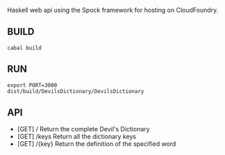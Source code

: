 Haskell web api using the Spock framework for hosting on CloudFoundry.

## BUILD
```
cabal build
```

## RUN
```
export PORT=3000
dist/build/DevilsDictionary/DevilsDictionary
```

## API
- [GET] / 
Return the complete Devil's Dictionary
- [GET] /keys
Return all the dictionary keys
- [GET] /{key}
Return the definition of the specified word
